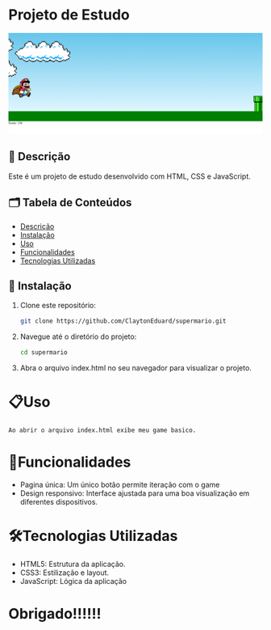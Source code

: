 # Projeto de Estudo

![alt text](image.png)

## 📖 Descrição

Este é um projeto de estudo desenvolvido com HTML, CSS e JavaScript.

## 🗂️ Tabela de Conteúdos

- [Descrição](#descrição)
- [Instalação](#instalação)
- [Uso](#uso)
- [Funcionalidades](#funcionalidades)
- [Tecnologias Utilizadas](#tecnologias-utilizadas)

## 🚀 Instalação

1. Clone este repositório:

   ```bash
   git clone https://github.com/ClaytonEduard/supermario.git
   ```
2. Navegue até o diretório do projeto:
   ```bash
   cd supermario
   ```
3. Abra o arquivo index.html no seu navegador para visualizar o projeto.

# 📋Uso

    Ao abrir o arquivo index.html exibe meu game basico.

# 🌟Funcionalidades

- Pagina única: Um único botão permite iteração com o game
- Design responsivo: Interface ajustada para uma boa visualização em diferentes dispositivos.

# 🛠️Tecnologias Utilizadas

- HTML5: Estrutura da aplicação.
- CSS3: Estilização e layout.
- JavaScript: Lógica da aplicação

<h1>Obrigado!!!!!!</h1>